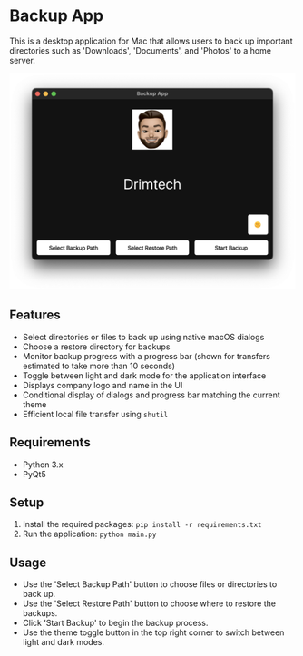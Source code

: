 # Backup App

This is a desktop application for Mac that allows users to back up important directories such as 'Downloads', 'Documents', and 'Photos' to a home server.

![Backup App Screenshot](assets/Backup-App.png)

## Features
- Select directories or files to back up using native macOS dialogs
- Choose a restore directory for backups
- Monitor backup progress with a progress bar (shown for transfers estimated to take more than 10 seconds)
- Toggle between light and dark mode for the application interface
- Displays company logo and name in the UI
- Conditional display of dialogs and progress bar matching the current theme
- Efficient local file transfer using `shutil`

## Requirements
- Python 3.x
- PyQt5

## Setup
1. Install the required packages: `pip install -r requirements.txt`
2. Run the application: `python main.py`

## Usage
- Use the 'Select Backup Path' button to choose files or directories to back up.
- Use the 'Select Restore Path' button to choose where to restore the backups.
- Click 'Start Backup' to begin the backup process.
- Use the theme toggle button in the top right corner to switch between light and dark modes.
